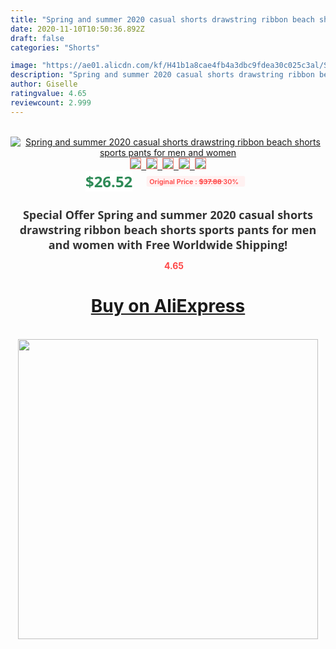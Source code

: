 ```yaml
---
title: "Spring and summer 2020 casual shorts drawstring ribbon beach shorts sports pants for men and women"
date: 2020-11-10T10:50:36.892Z
draft: false
categories: "Shorts"

image: "https://ae01.alicdn.com/kf/H41b1a8cae4fb4a3dbc9fdea30c025c3al/Spring-and-summer-2020-casual-shorts-drawstring-ribbon-beach-shorts-sports-pants-for-men-and-women.jpg"
description: "Spring and summer 2020 casual shorts drawstring ribbon beach shorts sports pants for men and women"
author: Giselle
ratingvalue: 4.65
reviewcount: 2.999
---
```

<br>
<div style="text-align: center;">
<a href="https://s.click.aliexpress.com/e/_98xi6D" target="_blank" rel="nofollow noopener noreferrer"><img alt="Spring and summer 2020 casual shorts drawstring ribbon beach shorts sports pants for men and women" class="magnifier-image" src="https://ae01.alicdn.com/kf/H41b1a8cae4fb4a3dbc9fdea30c025c3al/Spring-and-summer-2020-casual-shorts-drawstring-ribbon-beach-shorts-sports-pants-for-men-and-women.jpg_640x640.jpg">
<br>
<img style="border:1px solid salmon" src="https://ae01.alicdn.com/kf/H41b1a8cae4fb4a3dbc9fdea30c025c3al/Spring-and-summer-2020-casual-shorts-drawstring-ribbon-beach-shorts-sports-pants-for-men-and-women.jpg_120x120.jpg">&nbsp;&nbsp;<img style="border:1px solid salmon" src="https://ae01.alicdn.com/kf/Hf5d55fcbef634e4d879872174fdc3884W/Spring-and-summer-2020-casual-shorts-drawstring-ribbon-beach-shorts-sports-pants-for-men-and-women.jpg_120x120.jpg">&nbsp;&nbsp;<img style="border:1px solid salmon" src="https://ae01.alicdn.com/kf/H1b7ec6956b38411eb27f3ab06e3d18daZ/Spring-and-summer-2020-casual-shorts-drawstring-ribbon-beach-shorts-sports-pants-for-men-and-women.jpg_120x120.jpg">&nbsp;&nbsp;<img style="border:1px solid salmon" src="https://ae01.alicdn.com/kf/H9fbae4e77dd14d0ab8578ddda858dbfd5/Spring-and-summer-2020-casual-shorts-drawstring-ribbon-beach-shorts-sports-pants-for-men-and-women.jpg_120x120.jpg">&nbsp;&nbsp;<img style="border:1px solid salmon" src="https://ae01.alicdn.com/kf/H92670209579a45db942f60f999f8b7cc8/Spring-and-summer-2020-casual-shorts-drawstring-ribbon-beach-shorts-sports-pants-for-men-and-women.jpg_120x120.jpg"></a></div><br0>
<div style="text-align: center;"><span style="background-color: white; border: 0px; box-sizing: border-box; color: seagreen; display: inline-block; font-family: &quot;open sans&quot; , &quot;arial&quot; , &quot;helvetica&quot; , sans-serif , &quot;heiti&quot;; font-size: 24px; font-stretch: inherit; font-weight: 700; line-height: inherit; margin: 0px 10px 0px 0px; padding: 0px; vertical-align: middle;">$26.52 </span>
<span style="background: rgb(255 , 241 , 241); border-radius: 3px; border: 0px; box-sizing: border-box; color: #ff4747; display: inline-block; font-family: inherit; font-size: 12px; font-stretch: inherit; font-style: inherit; font-variant: inherit; font-weight: 600; line-height: inherit; margin: 0px; padding: 2px 5px; transform: scale(0.9); vertical-align: middle;">Original Price : <b style="text-decoration: line-through;">$37.88 </b> 30%&nbsp;&nbsp;</span></div>
<h1 style="color: #333333; display: inline-block; font-family: &quot;open sans&quot; , &quot;arial&quot; , &quot;helvetica&quot; , sans-serif , &quot;heiti&quot;; font-size: 18px; font-stretch: inherit; font-weight: 700; text-align: center;">Special Offer Spring and summer 2020 casual shorts drawstring ribbon beach shorts sports pants for men and women with Free Worldwide Shipping!</h1>
<div style="color: #ff4747; text-align: center;">
<img src="https://4.bp.blogspot.com/-M0ZcTcb-5uY/XleCXlxnR4I/AAAAAAAAAEc/OrjgMkXV1oMQFaCRZj5HQwOCBcu3w1FegCPcBGAYYCw/s1600/star.png" style="height: 15px;">&nbsp;<b>4.65</b></div>
<div class="button_cont" align="center"><a class="buynow_a" href="https://s.click.aliexpress.com/e/_98xi6D" target="_blank" rel="nofollow noopener noreferrer"><H1>Buy on AliExpress</H1></a></div><br>
<div class="separator" style="clear: both; text-align: center;">
<img src="https://lh3.googleusercontent.com/-pTy5HemUv9M/XlePHvY0dAI/AAAAAAAAAE4/0nX5iRUoIWY8eMW9Dpxeirr157OZliDIgCLcBGAsYHQ/s1600/badge.gif" width="480">
</div>
